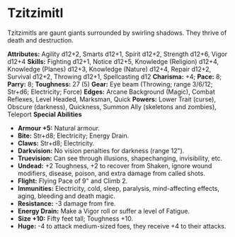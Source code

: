 # Tzitzimitl

Tzitzimitls are gaunt giants surrounded by swirling shadows. They
thrive of death and destruction.

**Attributes:** Agility d12+2, Smarts d12+1, Spirit d12+2, Strength
d12+6, Vigor d12+4
**Skills:** Fighting d12+1, Notice d12+5, Knowledge (Religion) d12+4,
Knowledge (Planes) d12+3, Knowledge (Nature) d12+4, Repair d12+2,
Survival d12+2, Throwing d12+1, Spellcasting d12
**Charisma:** +4; **Pace:** 8; **Parry:** 8; **Toughness:** 27 (5)
**Gear:** Eye beam (Throwing; range 3/6/12; Str+d6; Electricity; Force)
**Edges:** Arcane Background (Magic), Combat Reflexes, Level Headed,
Marksman, Quick
**Powers:** Lower Trait (curse), Obscure (darkness), Quickness, Summon
Ally (skeletons and zombies), Teleport
**Special Abilities**

- **Armour +5:** Natural armour.
- **Bite:** Str+d8; Electricity; Energy Drain.
- **Claws:** Str+d8; Electricity.
- **Darkvision:** No vision penalties for darkness (range 12").
- **Truevision:** Can see through illusions, shapechanging,
invisibility, etc.
- **Undead:** +2 Toughness, +2 to recover from Shaken, ignore wound
modifiers, disease, poison, and extra damage from called shots.
- **Flight:** Flying Pace of 9" and Climb 2.
- **Immunities:** Electricity, cold, sleep, paralysis, mind-affecting
effects, aging, bleeding and death magic.
- **Resistance:** -3 damage from fire.
- **Energy Drain:** Make a Vigor roll or suffer a level of Fatigue.
- **Size +10:** Fifty feet tall; Toughness +10.
- **Huge:** -4 to attack medium-sized foes, they receive +4 to their
attacks.
